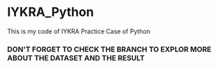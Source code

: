 # IYKRA_Python
This is my code of IYKRA Practice Case of Python

### DON'T FORGET TO CHECK THE BRANCH TO EXPLOR MORE ABOUT THE DATASET AND THE RESULT
